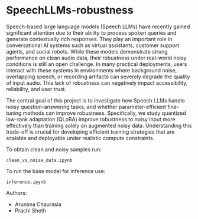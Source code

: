 # SpeechLLMs-robustness

Speech-based large language models (Speech LLMs) have recently gained significant attention due to their ability to process spoken queries and generate contextually rich responses. They play an important role in conversational AI systems such as virtual assistants, customer support agents, and social robots. While these models demonstrate strong performance on clean audio data, their robustness under real-world noisy conditions is still an open challenge. In many practical deployments, users interact with these systems in environments where background noise, overlapping speech, or recording artifacts can severely degrade the quality of input audio. This lack of robustness can negatively impact accessibility, reliability, and user trust. 

The central goal of this project is to investigate how Speech LLMs handle noisy question-answering tasks, and whether parameter-efficient fine-tuning methods can improve robustness. Specifically, we study quantized low-rank adaptation (QLoRA) improve robustness to noisy input more effectively than training solely on augmented noisy data. Understanding this trade-off is crucial for developing efficient training strategies that are scalable and deployable under realistic compute constraints.

To obtain clean and noisy samples run:

`clean_vs_noise_data.ipynb`

To run the base model for inference use:

`inference.ipynb`

Authors:
- Arunima Chaurasia
- Prachi Sheth
